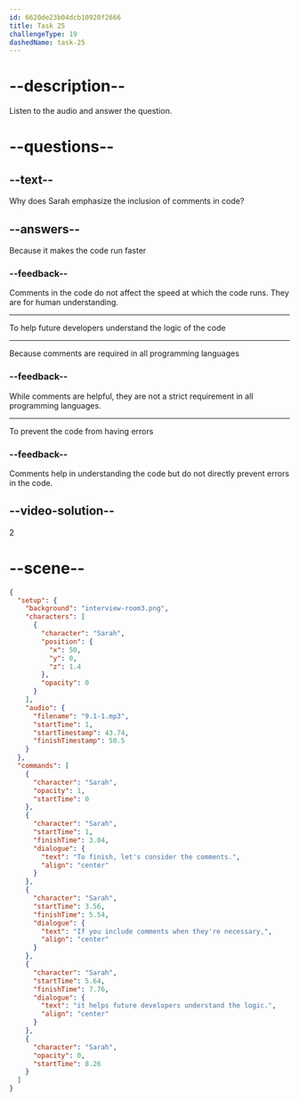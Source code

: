 ```yaml
---
id: 6620de23b04dcb10920f2666
title: Task 25
challengeType: 19
dashedName: task-25
---
```


<!-- (Audio) Sarah: To finish, let's consider the comments. If you include comments when they're necessary, it helps future developers  understand the logic. -->

# --description--

Listen to the audio and answer the question.

# --questions--

## --text--

Why does Sarah emphasize the inclusion of comments in code?

## --answers--

Because it makes the code run faster

### --feedback--

Comments in the code do not affect the speed at which the code runs. They are for human understanding.

---

To help future developers understand the logic of the code

---

Because comments are required in all programming languages

### --feedback--

While comments are helpful, they are not a strict requirement in all programming languages.

---

To prevent the code from having errors

### --feedback--

Comments help in understanding the code but do not directly prevent errors in the code.

## --video-solution--

2

# --scene--

```json
{
  "setup": {
    "background": "interview-room3.png",
    "characters": [
      {
        "character": "Sarah",
        "position": {
          "x": 50,
          "y": 0,
          "z": 1.4
        },
        "opacity": 0
      }
    ],
    "audio": {
      "filename": "9.1-1.mp3",
      "startTime": 1,
      "startTimestamp": 43.74,
      "finishTimestamp": 50.5
    }
  },
  "commands": [
    {
      "character": "Sarah",
      "opacity": 1,
      "startTime": 0
    },
    {
      "character": "Sarah",
      "startTime": 1,
      "finishTime": 3.04,
      "dialogue": {
        "text": "To finish, let's consider the comments.",
        "align": "center"
      }
    },
    {
      "character": "Sarah",
      "startTime": 3.56,
      "finishTime": 5.54,
      "dialogue": {
        "text": "If you include comments when they're necessary,",
        "align": "center"
      }
    },
    {
      "character": "Sarah",
      "startTime": 5.64,
      "finishTime": 7.76,
      "dialogue": {
        "text": "it helps future developers understand the logic.",
        "align": "center"
      }
    },
    {
      "character": "Sarah",
      "opacity": 0,
      "startTime": 8.26
    }
  ]
}
```
